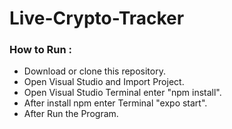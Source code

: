 # Live-Crypto-Tracker
### How to Run : 
- Download or clone this repository.
- Open Visual Studio and Import Project.
- Open Visual Studio Terminal enter "npm install".
- After install npm enter Terminal "expo start".
- After Run the Program.
